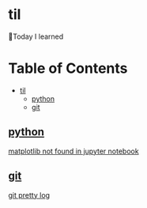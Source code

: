 # til
📝Today I learned

Table of Contents
=================

   * [til](#til)
      * [python](#python)
      * [git](#git)


## [python](./python/)

[matplotlib not found in jupyter notebook](./python/notebook-matplotlib-not-found.md)

## [git](./git/)

[git pretty log](./git/pretty-log.md)